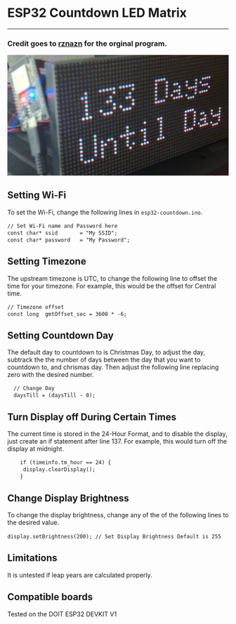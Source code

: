 # ESP32 Countdown LED Matrix
---
### Credit goes to [rznazn](https://github.com/rznazn/Christmas_count_down) for the orginal program.

![image](image.jpg)

## Setting Wi-Fi
To set the Wi-Fi, change the following lines in `esp32-countdown.ino`.

```
// Set Wi-Fi name and Password here
const char* ssid       = "My SSID";
const char* password   = "My Password";
```

## Setting Timezone
The upstream timezone is UTC, to change the following line to offset the time for your timezone. For example, this would be the offset for Central time.

```
// Timezone offset
const long  gmtOffset_sec = 3600 * -6;
```

## Setting Countdown Day
The default day to countdown to is Christmas Day, to adjust the day, subtrack the the number of days between the day that you want to countdown to, and chrismas day. Then adjust the following line replacing zero with the desired number.

```
  // Change Day
  daysTill = (daysTill - 0);
```

## Turn Display off During Certain Times
The current time is stored in the 24-Hour Format, and to disable the display, just create an if statement after line 137. For example, this would turn off the display at midnight.
```
    if (timeinfo.tm_hour == 24) {
     display.clearDisplay();
    }
```

## Change Display Brightness
To change the display brightness, change any of the of the following lines to the desired value.

`display.setBrightness(200); // Set Display Brightness Default is 255`

## Limitations
It is untested if leap years are calculated properly.

## Compatible boards
Tested on the DOIT ESP32 DEVKIT V1
